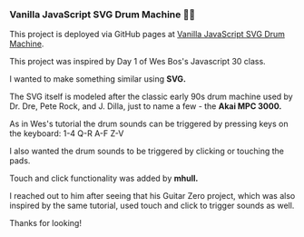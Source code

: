### Vanilla JavaScript SVG Drum Machine 🥁🤖

This project is deployed via GitHub pages at [Vanilla JavaScript SVG Drum Machine](https://davidysoards.github.io/svg_drum_machine/).

This project was inspired by Day 1 of Wes Bos's Javascript 30 class.

I wanted to make something similar using **SVG.**

The SVG itself is modeled after the classic early 90s drum machine used by Dr. Dre, Pete Rock, and J. Dilla, just to name a few - the **Akai MPC 3000.**

As in Wes's tutorial the drum sounds can be triggered by pressing keys on the keyboard:
1-4
Q-R
A-F
Z-V

I also wanted the drum sounds to be triggered by clicking or touching the pads.

Touch and click functionality was added by **mhull.**

I reached out to him after seeing that his Guitar Zero project, which was also inspired by the same tutorial, used touch and click to trigger sounds as well.

Thanks for looking!
